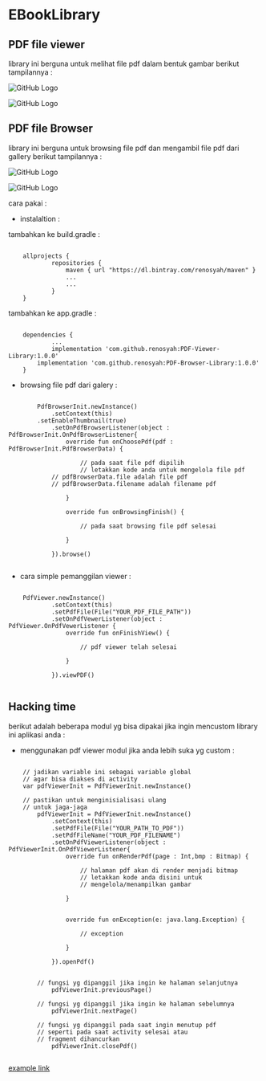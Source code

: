 # EBookLibrary


## PDF file viewer
library ini berguna untuk melihat file pdf dalam bentuk gambar
berikut tampilannya :


![GitHub Logo](/image/pdf_viewer_1.jpg)

![GitHub Logo](/image/pdf_viewer_2.jpg)



## PDF file Browser
library ini berguna untuk browsing file pdf dan mengambil file pdf dari gallery
berikut tampilannya : 


![GitHub Logo](/image/pdf_browser_1.jpg)

![GitHub Logo](/image/pdf_browser_2.jpg)




cara pakai : 

* instalaltion : 

tambahkan ke build.gradle :
```

	allprojects {
    		repositories {
        		maven { url "https://dl.bintray.com/renosyah/maven" }
        		...
       			...
    		}
	}

```


tambahkan ke app.gradle :
```

	dependencies {
    		...	
    		implementation 'com.github.renosyah:PDF-Viewer-Library:1.0.0'
		implementation 'com.github.renosyah:PDF-Browser-Library:1.0.0'
	}

```

* browsing file pdf dari galery : 

```

        PdfBrowserInit.newInstance()
            .setContext(this)
	    .setEnableThumbnail(true)
            .setOnPdfBrowserListener(object : PdfBrowserInit.OnPdfBrowserListener{
                override fun onChoosePdf(pdf : PdfBrowserInit.PdfBrowserData) {
                    
                    // pada saat file pdf dipilih
                    // letakkan kode anda untuk mengelola file pdf
		    // pdfBrowserData.file adalah file pdf
		    // pdfBrowserData.filename adalah filename pdf
                    
                }

                override fun onBrowsingFinish() {
                    
                    // pada saat browsing file pdf selesai
                    
                }

            }).browse()


```

* cara simple pemanggilan viewer : 

```

 	PdfViewer.newInstance()
            .setContext(this)
            .setPdfFile(File("YOUR_PDF_FILE_PATH"))
            .setOnPdfVewerListener(object : PdfViewer.OnPdfVewerListener {
                override fun onFinishView() {

                    // pdf viewer telah selesai

                }

            }).viewPDF()


```

## Hacking time
berikut adalah beberapa modul yg bisa dipakai jika ingin mencustom  library ini aplikasi
anda :  


* menggunakan pdf viewer modul jika anda lebih suka yg custom : 

```

	// jadikan variable ini sebagai variable global
	// agar bisa diakses di activity
	var pdfViewerInit = PdfViewerInit.newInstance()
        
	// pastikan untuk menginisialisasi ulang
	// untuk jaga-jaga
        pdfViewerInit = PdfViewerInit.newInstance()
            .setContext(this)
            .setPdfFile(File("YOUR_PATH_TO_PDF"))
            .setPdfFileName("YOUR_PDF_FILENAME")
            .setOnPdfViewerListener(object : PdfViewerInit.OnPdfViewerListener{
                override fun onRenderPdf(page : Int,bmp : Bitmap) {
                    
                    // halaman pdf akan di render menjadi bitmap
                    // letakkan kode anda disini untuk
                    // mengelola/menampilkan gambar
                    
                }


                override fun onException(e: java.lang.Exception) {
                    
                    // exception
                    
                }

            }).openPdf()


	    // fungsi yg dipanggil jika ingin ke halaman selanjutnya	
            pdfViewerInit.previousPage()

	    // fungsi yg dipanggil jika ingin ke halaman sebelumnya
            pdfViewerInit.nextPage()

	    // fungsi yg dipanggil pada saat ingin menutup pdf
	    // seperti pada saat activity selesai atau
	    // fragment dihancurkan
            pdfViewerInit.closePdf()


```


[example link](https://github.com/renosyah/EBookLibrary/blob/master/app/src/main/java/com/example/renosyahputra/ebooklibrary/Main2Activity.kt)












